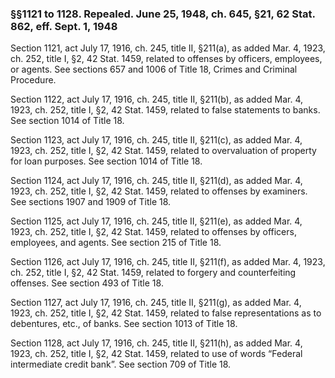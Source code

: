 ### §§1121 to 1128. Repealed. June 25, 1948, ch. 645, §21, 62 Stat. 862, eff. Sept. 1, 1948 ###

Section 1121, act July 17, 1916, ch. 245, title II, §211(a), as added Mar. 4, 1923, ch. 252, title I, §2, 42 Stat. 1459, related to offenses by officers, employees, or agents. See sections 657 and 1006 of Title 18, Crimes and Criminal Procedure.

Section 1122, act July 17, 1916, ch. 245, title II, §211(b), as added Mar. 4, 1923, ch. 252, title I, §2, 42 Stat. 1459, related to false statements to banks. See section 1014 of Title 18.

Section 1123, act July 17, 1916, ch. 245, title II, §211(c), as added Mar. 4, 1923, ch. 252, title I, §2, 42 Stat. 1459, related to overvaluation of property for loan purposes. See section 1014 of Title 18.

Section 1124, act July 17, 1916, ch. 245, title II, §211(d), as added Mar. 4, 1923, ch. 252, title I, §2, 42 Stat. 1459, related to offenses by examiners. See sections 1907 and 1909 of Title 18.

Section 1125, act July 17, 1916, ch. 245, title II, §211(e), as added Mar. 4, 1923, ch. 252, title I, §2, 42 Stat. 1459, related to offenses by officers, employees, and agents. See section 215 of Title 18.

Section 1126, act July 17, 1916, ch. 245, title II, §211(f), as added Mar. 4, 1923, ch. 252, title I, §2, 42 Stat. 1459, related to forgery and counterfeiting offenses. See section 493 of Title 18.

Section 1127, act July 17, 1916, ch. 245, title II, §211(g), as added Mar. 4, 1923, ch. 252, title I, §2, 42 Stat. 1459, related to false representations as to debentures, etc., of banks. See section 1013 of Title 18.

Section 1128, act July 17, 1916, ch. 245, title II, §211(h), as added Mar. 4, 1923, ch. 252, title I, §2, 42 Stat. 1459, related to use of words “Federal intermediate credit bank”. See section 709 of Title 18.